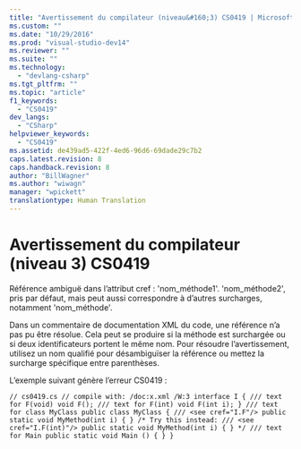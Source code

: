 ```yaml
---
title: "Avertissement du compilateur (niveau&#160;3) CS0419 | Microsoft Docs"
ms.custom: ""
ms.date: "10/29/2016"
ms.prod: "visual-studio-dev14"
ms.reviewer: ""
ms.suite: ""
ms.technology: 
  - "devlang-csharp"
ms.tgt_pltfrm: ""
ms.topic: "article"
f1_keywords: 
  - "CS0419"
dev_langs: 
  - "CSharp"
helpviewer_keywords: 
  - "CS0419"
ms.assetid: de439ad5-422f-4ed6-96d6-69dade29c7b2
caps.latest.revision: 8
caps.handback.revision: 8
author: "BillWagner"
ms.author: "wiwagn"
manager: "wpickett"
translationtype: Human Translation
---
```

# Avertissement du compilateur (niveau&#160;3) CS0419
Référence ambiguë dans l’attribut cref : 'nom\_méthode1'.  'nom\_méthode2', pris par défaut, mais peut aussi correspondre à d’autres surcharges, notamment 'nom\_méthode'.  
  
 Dans un commentaire de documentation XML du code, une référence n’a pas pu être résolue. Cela peut se produire si la méthode est surchargée ou si deux identificateurs portent le même nom. Pour résoudre l’avertissement, utilisez un nom qualifié pour désambiguïser la référence ou mettez la surcharge spécifique entre parenthèses.  
  
 L’exemple suivant génère l’erreur CS0419 :  
  
```  
// cs0419.cs // compile with: /doc:x.xml /W:3 interface I { /// text for F(void) void F(); /// text for F(int) void F(int i); } /// text for class MyClass public class MyClass { /// <see cref="I.F"/> public static void MyMethod(int i) { } /* Try this instead: /// <see cref="I.F(int)"/> public static void MyMethod(int i) { } */ /// text for Main public static void Main () { } }  
```